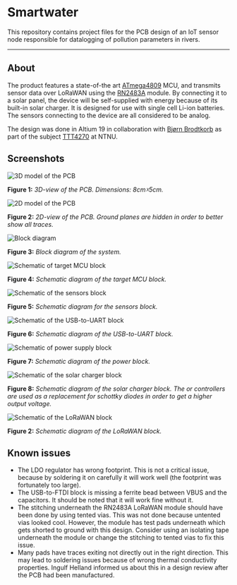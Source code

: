 # Smartwater


This repository contains project files for the PCB design of an IoT sensor node responsible for datalogging of pollution parameters in rivers. 

---

## About

The product features a state-of-the art [ATmega4809](https://www.microchip.com/wwwproducts/en/ATMEGA4809) MCU, and transmits sensor data over LoRaWAN using the [RN2483A](https://www.microchip.com/wwwproducts/en/RN2483) module. By connecting it to a solar panel, the device will be self-supplied with energy because of its built-in solar charger. It is designed for use with single cell Li-ion batteries. The sensors connecting to the device are all considered to be analog.

The design was done in Altium 19 in collaboration with [Bjørn Brodtkorb](https://github.com/bjornbrodtkorb) as part of the subject [TTT4270](https://www.ntnu.no/studier/emner/TTT4270/2018) at NTNU.

## Screenshots

![3D model of the PCB](./static/PCB_3D_Screenshot.png)

**Figure 1:** *3D-view of the PCB. Dimensions: 8cm☓5cm.*


![2D model of the PCB](./static/2D-view.png)

**Figure 2:** *2D-view of the PCB. Ground planes are hidden in order to better show all traces.*


![Block diagram](./static/main_schematic.png)

**Figure 3:** *Block diagram of the system.*


![Schematic of target MCU block](./static/target-mcu_schematic.png)

**Figure 4:** *Schematic diagram of the target MCU block.*


![Schematic of the sensors block](./static/sensors_schematic.png)

**Figure 5:** *Schematic diagram for the sensors block.*


![Schematic of the USB-to-UART block](./static/usb-to-uart_schematic.png)

**Figure 6:** *Schematic diagram of the USB-to-UART block.*


![Schematic of power supply block](./static/power_schematic.png)

**Figure 7:** *Schematic diagram of the power block.*


![Schematic of the solar charger block](./static/solar-charger_schematic.png)

**Figure 8:** *Schematic diagram of the solar charger block. The or controllers are used as a replacement for schottky diodes in order to get a higher output voltage.*

![Schematic of the LoRaWAN block](./static/lorawan_schematic.png)

**Figure 2:** *Schematic diagram of the LoRaWAN block.*

## Known issues

* The LDO regulator has wrong footprint. This is not a critical issue, because by soldering it on carefully it will work well (the footprint was fortunately too large).
* The USB-to-FTDI block is missing a ferrite bead between VBUS and the capacitors. It should be noted that it will work fine without it.
* The stitching underneath the RN2483A LoRaWAN module should have been done by using tented vias. This was not done because untented vias looked cool. However, the module has test pads underneath which gets shorted to ground with this design. Consider using an isolating tape underneath the module or change the stitching to tented vias to fix this issue.
* Many pads have traces exiting not directly out in the right direction. This may lead to soldering issues because of wrong thermal conductivity properties. Ingulf Helland informed us about this in a design review after the PCB had been manufactured.